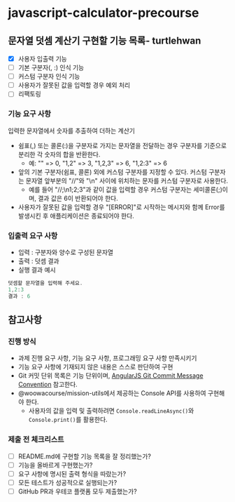 # javascript-calculator-precourse

## 문자열 덧셈 계산기 구현할 기능 목록- turtlehwan

- [x] 사용자 입출력 기능
- [ ] 기본 구분자(, :) 인식 기능
- [ ] 커스텀 구분자 인식 기능
- [ ] 사용자가 잘못된 값을 입력할 경우 예외 처리
- [ ] 리팩토링

### 기능 요구 사항

입력한 문자열에서 숫자를 추출하여 더하는 계산기

- 쉼표(,) 또는 콜론(:)을 구분자로 가지는 문자열을 전달하는 경우 구분자를 기준으로 분리한 각 숫자의 합을 반환한다.
  - 예: "" => 0, "1,2" => 3, "1,2,3" => 6, "1,2:3" => 6
- 앞의 기본 구분자(쉼표, 콜론) 외에 커스텀 구분자를 지정할 수 있다. 커스텀 구분자는 문자열 앞부분의 "//"와 "\n" 사이에 위치하는 문자를 커스텀 구분자로 사용한다.
  - 예를 들어 "//;\n1;2;3"과 같이 값을 입력할 경우 커스텀 구분자는 세미콜론(;)이며, 결과 값은 6이 반환되어야 한다.
- 사용자가 잘못된 값을 입력할 경우 "[ERROR]"로 시작하는 메시지와 함께 Error를 발생시킨 후 애플리케이션은 종료되어야 한다.

### 입출력 요구 사항

- 입력 : 구분자와 양수로 구성된 문자열
- 출력 : 덧셈 결과
- 실행 결과 예시

```js
덧셈할 문자열을 입력해 주세요.
1,2:3
결과 : 6
```

## 참고사항

### 진행 방식

- 과제 진행 요구 사항, 기능 요구 사항, 프로그래밍 요구 사항 만족시키기
- 기능 요구 사항에 기재되지 않은 내용은 스스로 판단하여 구현
- Git 커밋 단위 목록은 기능 단위이며, [AngularJS Git Commit Message Convention](https://gist.github.com/stephenparish/9941e89d80e2bc58a153) 참고한다.
- @woowacourse/mission-utils에서 제공하는 Console API를 사용하여 구현해야 한다.
  - 사용자의 값을 입력 및 출력하려면 `Console.readLineAsync()`와 `Console.print()`를 활용한다.

### 제출 전 체크리스트

- [ ] README.md에 구현할 기능 목록을 잘 정리했는가?
- [ ] 기능을 올바르게 구현했는가?
- [ ] 요구 사항에 명시된 출력 형식을 따랐는가?
- [ ] 모든 테스트가 성공적으로 실행되는가?
- [ ] GitHub PR과 우테코 플랫폼 모두 제출했는가?
